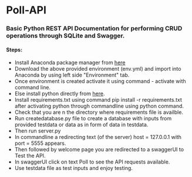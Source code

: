 # Poll-API

### Basic Python REST API Documentation for performing CRUD operations through SQLite and Swagger.

#### Steps:

- Install Anaconda package manager from [here](https://www.anaconda.com/products/individual)
- Download the above provided environment (env.yml) and import into Anaconda by using left side "Environment" tab.
- Once environment is created activate it using command - activate <name of environment> with command line.
- Else install python directly from [here](https://www.python.org/downloads/release/python-377/).
- Install requirements.txt using command pip install -r requirements.txt after activating python through commandline using python command.
- Check that you are n the directory where requirements file is availble.
- Run createdatabase.py file to create a database with inputs from provided testdata or data as in form of data in testdata.
- Then run server.py
- In commandline a redirecting text (of the server) host = 127.0.0.1 with port = 5555 appears.
- Then followed by welcome page you are redirected to a swaggerUI to Test the API.
- In swaggerUI click on text Poll to see the API requests available.
- Use testdata file as test inputs and enjoy testing.


